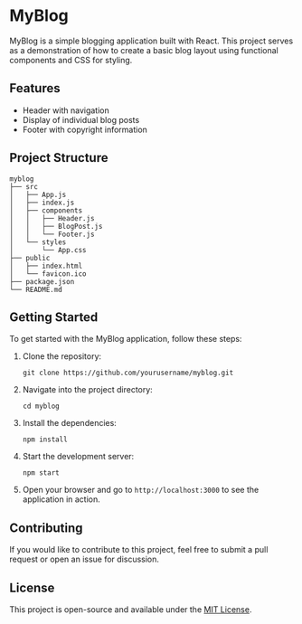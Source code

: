 # MyBlog

MyBlog is a simple blogging application built with React. This project serves as a demonstration of how to create a basic blog layout using functional components and CSS for styling.

## Features

- Header with navigation
- Display of individual blog posts
- Footer with copyright information

## Project Structure

```
myblog
├── src
│   ├── App.js
│   ├── index.js
│   ├── components
│   │   ├── Header.js
│   │   ├── BlogPost.js
│   │   └── Footer.js
│   └── styles
│       └── App.css
├── public
│   ├── index.html
│   └── favicon.ico
├── package.json
└── README.md
```

## Getting Started

To get started with the MyBlog application, follow these steps:

1. Clone the repository:
   ```
   git clone https://github.com/yourusername/myblog.git
   ```

2. Navigate into the project directory:
   ```
   cd myblog
   ```

3. Install the dependencies:
   ```
   npm install
   ```

4. Start the development server:
   ```
   npm start
   ```

5. Open your browser and go to `http://localhost:3000` to see the application in action.

## Contributing

If you would like to contribute to this project, feel free to submit a pull request or open an issue for discussion.

## License

This project is open-source and available under the [MIT License](LICENSE).